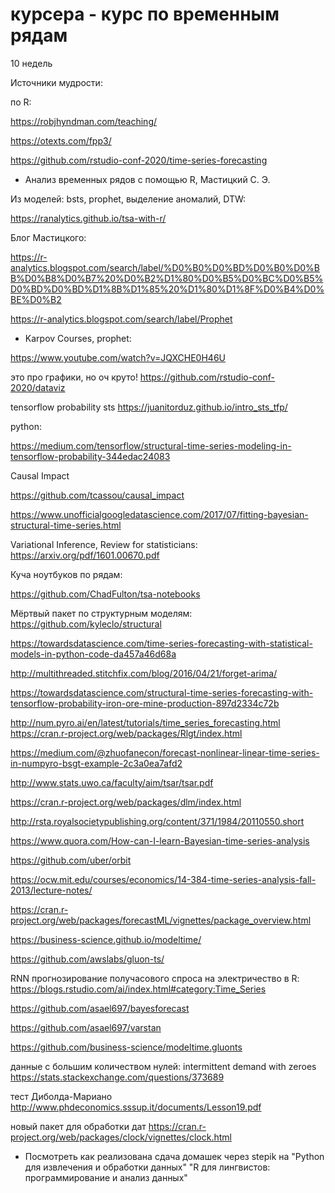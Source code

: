 # курсера - курс по временным рядам



10 недель



Источники мудрости:


по R:

https://robjhyndman.com/teaching/

https://otexts.com/fpp3/

https://github.com/rstudio-conf-2020/time-series-forecasting

* Анализ временных рядов с помощью R, Мастицкий С. Э.

Из моделей: bsts, prophet, выделение аномалий, DTW:

https://ranalytics.github.io/tsa-with-r/


Блог Мастицкого:

https://r-analytics.blogspot.com/search/label/%D0%B0%D0%BD%D0%B0%D0%BB%D0%B8%D0%B7%20%D0%B2%D1%80%D0%B5%D0%BC%D0%B5%D0%BD%D0%BD%D1%8B%D1%85%20%D1%80%D1%8F%D0%B4%D0%BE%D0%B2

https://r-analytics.blogspot.com/search/label/Prophet


* Karpov Courses, prophet:

https://www.youtube.com/watch?v=JQXCHE0H46U


это про графики, но оч круто!
https://github.com/rstudio-conf-2020/dataviz


tensorflow probability sts
https://juanitorduz.github.io/intro_sts_tfp/


python:

https://medium.com/tensorflow/structural-time-series-modeling-in-tensorflow-probability-344edac24083

Causal Impact

https://github.com/tcassou/causal_impact


https://www.unofficialgoogledatascience.com/2017/07/fitting-bayesian-structural-time-series.html




Variational Inference, Review for statisticians:
https://arxiv.org/pdf/1601.00670.pdf


Куча ноутбуков по рядам:

https://github.com/ChadFulton/tsa-notebooks



Мёртвый пакет по структурным моделям:
https://github.com/kyleclo/structural



https://towardsdatascience.com/time-series-forecasting-with-statistical-models-in-python-code-da457a46d68a


http://multithreaded.stitchfix.com/blog/2016/04/21/forget-arima/


https://towardsdatascience.com/structural-time-series-forecasting-with-tensorflow-probability-iron-ore-mine-production-897d2334c72b


http://num.pyro.ai/en/latest/tutorials/time_series_forecasting.html
https://cran.r-project.org/web/packages/Rlgt/index.html


https://medium.com/@zhuofanecon/forecast-nonlinear-linear-time-series-in-numpyro-bsgt-example-2c3a0ea7afd2


http://www.stats.uwo.ca/faculty/aim/tsar/tsar.pdf


https://cran.r-project.org/web/packages/dlm/index.html

http://rsta.royalsocietypublishing.org/content/371/1984/20110550.short

https://www.quora.com/How-can-I-learn-Bayesian-time-series-analysis



https://github.com/uber/orbit



https://ocw.mit.edu/courses/economics/14-384-time-series-analysis-fall-2013/lecture-notes/


https://cran.r-project.org/web/packages/forecastML/vignettes/package_overview.html

https://business-science.github.io/modeltime/


https://github.com/awslabs/gluon-ts/


RNN прогнозирование получасового спроса на электричество в R:
https://blogs.rstudio.com/ai/index.html#category:Time_Series



https://github.com/asael697/bayesforecast

https://github.com/asael697/varstan


https://github.com/business-science/modeltime.gluonts


данные с большим количеством нулей: intermittent demand with zeroes
https://stats.stackexchange.com/questions/373689

тест Диболда-Мариано
http://www.phdeconomics.sssup.it/documents/Lesson19.pdf


новый пакет для обработки дат
https://cran.r-project.org/web/packages/clock/vignettes/clock.html

* Посмотреть как реализована сдача домашек через stepik на
"Python для извлечения и обработки данных"
"R для лингвистов: программирование и анализ данных"